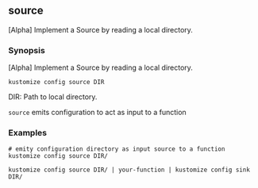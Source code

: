 ## source

[Alpha] Implement a Source by reading a local directory.

### Synopsis

[Alpha] Implement a Source by reading a local directory.

    kustomize config source DIR

  DIR:
    Path to local directory.

`source` emits configuration to act as input to a function

### Examples

    # emity configuration directory as input source to a function
    kustomize config source DIR/

    kustomize config source DIR/ | your-function | kustomize config sink DIR/
